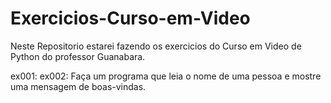 # Exercicios-Curso-em-Video
Neste Repositorio estarei fazendo os exercicios do Curso em Video de Python do professor Guanabara.

ex001: 
ex002: Faça um programa que leia o nome de uma pessoa e mostre uma mensagem de boas-vindas. 